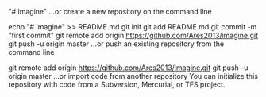 "# imagine" 
…or create a new repository on the command line

echo "# imagine" >> README.md
git init
git add README.md
git commit -m "first commit"
git remote add origin https://github.com/Ares2013/imagine.git
git push -u origin master
…or push an existing repository from the command line

git remote add origin https://github.com/Ares2013/imagine.git
git push -u origin master
…or import code from another repository
You can initialize this repository with code from a Subversion, Mercurial, or TFS project.